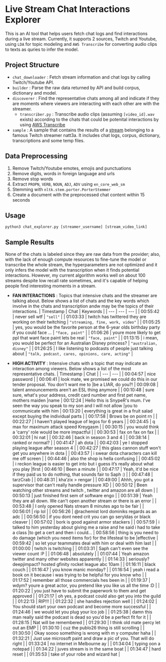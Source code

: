 # Live Stream Chat Interactions Explorer

This is an AI tool that helps users fetch chat logs and find interactions during a live stream. Currently, it supports 2 sources, Twitch and Youtube, using `LDA` for topic modeling and `AWS Transcribe` for converting audio clips to texts as quries to infer the model.

## Project Structure

- `chat_downloader` : Fetch stream information and chat logs by calling Twitch/Youtube API.
- `builder` : Parse the raw data returned by API and build corpus, dictionary and model.
- `discoverer` : Find the representative chats among all and indicate if they are moments where viewers are interacting with each other are with the streamer.
    -  `transcriber.py` : Transcribe audio clips (assuming `[video_id].wav` exists) according to the chats that could be potenital interactions by using [AWS Transcribe](https://aws.amazon.com/transcribe/)
- `sample` : A sample that contains the results of a [stream](https://www.twitch.tv/1049589594) belonging to a famous Twitch streamer natt3a. It includes chat logs, corpus, dictionary, transcriptions and some temp files.


## Data Preprocessing
1. Remove Twitch/Youtube emotes, emojis and punctuations
2. Remove digits, words in foreign language and urls
3. Remove stop words
4. Extract `PROPN`, `VERB`, `NOUN`, `ADJ`, `ADV` using `en_core_web_sm`
5. Stemming with `nltk.stem.porter.PorterStemmer`
6. Create a document with the preprocessed chat content within 15 seconds


## Usage
```
python3 chat_explorer.py [streamer_username] [stream_video_link]
```


## Sample Results

None of the chats is labeled since they are raw data from the provider; also, with the lack of enough compute resources to fine-tune the model or transcribe the whole stream, the hyperparameters are not optimized and it only infers the model with the transcription when it finds potential interactions. However, my current algorithm works well on about 100 streams despite low recall rate sometimes, and it's capable of helping people find interesting moments in a stream.

- **FAN INTERACTIONS** : Topics that intensive chats and the streamer are talking about. Below shows a list of chats and the key words which involve in the chats and transcription andw may be the topics of their interactions.
    | Timestamp | Chat | Keywords |
    | --- | --- | --- |
    | 00:55:42 | never sell wtf | `"sell"` |
    | 01:03:33 | twitch has twittered they are working on their twitching | `"streaming, fine, work, video"` |
    | 01:05:25 | yes, you would be the favorite person at the 6-year olds birthday party if you could face ... | `"face, paint"` |
    | 01:06:26 | youre more likely to get ppl that want face paint lets be real | `"face, paint"` |
    | 01:13:15 | i mean, you would be perfect for an Australian Disney princess? | `"australian, disney"` |
    | 01:26:25 |  I like listening to podcasts of people just talking about | `"talk, podcast, cares, opinions, care, acting"` |  

- **HIGH ACTIVITY** : Intensive chats with a topic that may indicate an interaction among viewers. Below shows a list of the most representative chats.
    | Timestamp | Chat |
    | --- | --- |
    | 00:04:57 | nice password |
    | 00:06:41 | look mate, we promised we could do this in our tender proposal. You don't want me to  |be a LIAR, do you?!
    | 00:09:08 | talent announcements aren't an ESL thing anymore |
    | 00:10:48 | sure sure, what's your address, credit card number and first pet name, mothers maiden  |name
    | 00:12:24 | Hello this is SnypeR's mum. I've seen the way you speak to my son and I will not allow  |you to communicate with him 
    | 00:13:20 | everything is great in a fruit salad except buying the individual parts |
    | 00:17:58 | Brows be on point rn |
    | 00:22:27 | I haven't played league of legos for 6 years |
    | 00:24:45 | q max for maximum attack speed Kreygasm |
    | 00:30:15 | you would think a 'carry' role would be more impactful |
    | 00:30:53 | fax on fax on fax |
    | 00:32:01 | hi nat |
    | 00:32:46 | back in season 3 and 4 |
    | 00:38:14 | ranked or normal? |
    | 00:41:47 | ah dota |
    | 00:42:03 | ye I stopped playing league after season 4 |
    | 00:42:27 | this glass cannon stuff won't get you anywhere in dota |
    | 00:43:57 | i swear dota characters can kill me off screen |
    | 00:44:46 | also the shop is hella confusing |
    | 00:45:02 | i reckon league is easier to get into but i guess it’s really about what you play  |first
    | 00:46:10 | Been a minute |
    | 00:47:17 | Yeah, it'd be nice if they paid us to do nothing, that sounds fair to Saph :) |
    | 00:47:48 | tarzCrab |
    | 00:48:31 | kha’zix > rengar |
    | 00:49:00 | Ahhh, you got a supervisor that can't really handle pressure XD |
    | 00:50:12 | Been watching other streams and twitch , twitter and amazon are all down |
    | 00:50:13 | just finished first sem of software engo |
    | 00:51:39 | Yeah they are all down. We can't open another stream or there is an error |
    | 00:53:48 | I only opened Nats stream 8 minutes ago to be fair |
    | 00:56:01 | rip lol |
    | 00:56:26 | @rachemist lord dominiks regards as an adc |
    | 00:56:50 | if you dont need crit you can go seryldas or black cleaver |
    | 00:57:02 | bork is good against armor stackers |
    | 00:57:59 | i talked to him yesterday about giving me a raise and he said i had to take a class  |to get a cert and then i could...
    | 00:58:56 | thing is you need to do damage (which you need items for) for the lifesteal to be  |effective
    | 00:59:42 | so let your teammates deal with him or deal with him last |
    | 01:00:00 | twitch is twitching |
    | 01:03:31 | Saph can't even see the viewer count :P |
    | 01:06:48 | absolutely |
    | 01:07:44 | Yeah amazon twitter and many other websites apparently |
    | 01:14:33 | seriously? deepjimpact? hosted gfinity rocket league abc 10am |
    | 01:16:11 | black couch |
    | 01:16:47 | you know manic monday? |
    | 01:16:54 | yeah i read a book on it because i was trying to be helpful for you know who |
    | 01:17:52 | remember all those commercials hes been in |
    | 01:19:37 | wdym? youre a great actor, you pretend like you like us all the time :D |
    | 01:20:22 | you just have to submit the paperwork to them and get approved |
    | 01:21:17 | oh yes, a podcast could also get you into the guild |
    | 01:22:13 | RIP!!! |
    | 01:22:32 | she handles rejection well |
    | 01:24:02 | You should start your own podcast and become more successful |
    | 01:24:46 | we would let you plug your lco job |
    | 01:25:38 | damn this man really said the podcast is dead so you'd be a perfect fit for it |
    | 01:28:15 | Nat will be remembered |
    | 01:29:30 | I think old mate percy let out an EMP |
    | 01:30:10 | cuz the publo26 thing is still scrolling |
    | 01:30:50 | Okay soooo something is wrong with m y computer haha |
    | 01:32:21 | Just use microsoft paint and draw a pic of you. That will do right |
    | 01:33:24 | no internet in Melbourne ay |
    | 01:34:04 | typing oon a notepad |
    | 01:34:22 | juves stream is in the same boat |
    | 01:34:47 | hard reset |
    | 01:35:53 | take of your robe and wizard hat |
